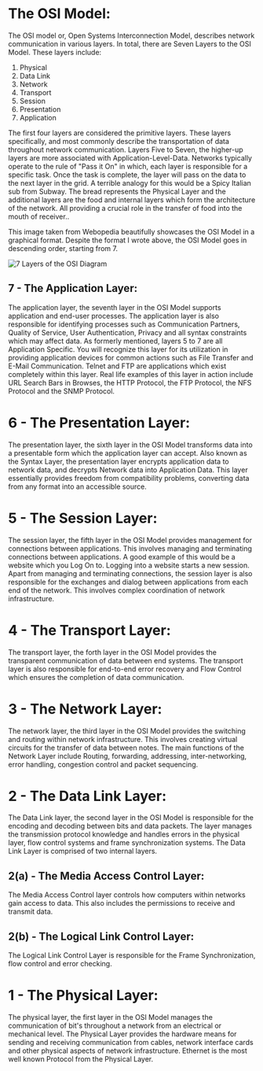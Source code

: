 # The OSI Model:
The OSI model or, Open Systems Interconnection Model, describes network communication in various layers. In total, there are Seven Layers to the OSI Model. These layers include:

 1. Physical
 2. Data Link
 3. Network
 4. Transport
 5. Session
 6. Presentation
 7. Application

The first four layers are considered the primitive layers. These layers specifically, and most commonly describe the transportation of data throughout network communication. Layers Five to Seven, the higher-up layers are more associated with Application-Level-Data. Networks typically operate to the rule of "Pass it On" in which, each layer is responsible for a specific task. Once the task is complete, the layer will pass on the data to the next layer in the grid. A terrible analogy for this would be a Spicy Italian sub from Subway. The bread represents the Physical Layer and the additional layers are the food and internal layers which form the architecture of the network. All providing a crucial role in the transfer of food into the mouth of receiver..

This image taken from Webopedia beautifully showcases the OSI Model in a graphical format. 
Despite the format I wrote above, the OSI Model goes in descending order, starting from 7.

![7 Layers of the OSI Diagram](https://www.webopedia.com/imagesvr_ce/8023/7-layers-of-osi-icon.jpg)

## 7 - The Application Layer:
The application layer, the seventh layer in the OSI Model supports application and end-user processes. The application layer is also responsible for identifying processes such as Communication Partners, Quality of Service, User Authentication, Privacy and all syntax constraints which may affect data. As formerly mentioned, layers 5 to 7 are all Application Specific. You will recognize this layer for its utilization in providing application devices for common actions such as File Transfer and E-Mail Communication. Telnet and FTP are applications which exist completely within this layer. Real life examples of this layer in action include URL Search Bars in Browses, the HTTP Protocol, the FTP Protocol, the NFS Protocol and the SNMP Protocol. 

# 6 - The Presentation Layer:
The presentation layer, the sixth layer in the OSI Model transforms data into a presentable form which the application layer can accept. Also known as the Syntax Layer, the presentation layer encrypts application data to network data, and decrypts Network data into Application Data. This layer essentially provides freedom from compatibility problems, converting data from any format into an accessible source.

# 5 - The Session Layer:
The session layer, the fifth layer in the OSI Model provides management for connections between applications. This involves managing and terminating connections between applications. A good example of this would be a website which you Log On to. Logging into a website starts a new session. Apart from managing and terminating connections, the session layer is also responsible for the exchanges and dialog between applications from each end of the network. This involves complex coordination of network infrastructure. 

# 4 - The Transport Layer:
The transport layer, the forth layer in the OSI Model provides the transparent communication of data between end systems. The transport layer is also responsible for end-to-end error recovery and Flow Control which ensures the completion of data communication.

# 3 - The Network Layer:
The network layer, the third layer in the OSI Model provides the switching and routing within network infrastructure. This involves creating virtual circuits for the transfer of data between notes. The main functions of the Network Layer include Routing, forwarding, addressing, inter-networking, error handling, congestion control and packet sequencing.

# 2 - The Data Link Layer:
The Data Link layer, the second layer in the OSI Model is responsible for the encoding and decoding between bits and data packets. The layer manages the transmission protocol knowledge and handles errors in the physical layer, flow control systems and frame synchronization systems. The Data Link Layer is comprised of two internal layers.

## 2(a) - The Media Access Control Layer:
The Media Access Control layer controls how computers within networks gain access to data. This also includes the permissions to receive and transmit data.

## 2(b) - The Logical Link Control Layer:
The Logical Link Control Layer is responsible for the Frame Synchronization, flow control and error checking. 

# 1 - The Physical Layer:
The physical layer, the first layer in the OSI Model manages the communication of bit's throughout a network from an electrical or mechanical level. The Physical Layer provides the hardware means for sending and receiving communication from cables, network interface cards and other physical aspects of network infrastructure. Ethernet is the most well known Protocol from the Physical Layer.
